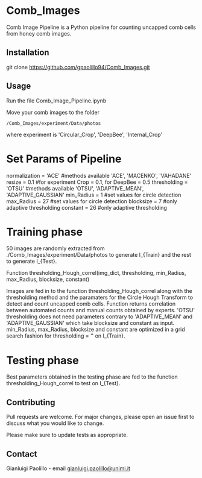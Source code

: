 # Comb_Images

Comb Image Pipeline is a Python pipeline for counting uncapped comb cells from honey comb images.

## Installation

git clone https://github.com/gpaolillo94/Comb_Images.git

## Usage

Run the file Comb_Image_Pipeline.ipynb  

Move your comb images to the folder

    /Comb_Images/experiment/Data/photos 

where experiment is 'Circular_Crop', 'DeepBee', 'Internal_Crop'

# Set Params of Pipeline

normalization = 'ACE' 
#methods available 'ACE', 'MACENKO', 'VAHADANE' 
resize = 0.1 
#for experiment Crop = 0.1, for DeepBee = 0.5
thresholding = 'OTSU' 
#methods available 'OTSU', 'ADAPTIVE_MEAN', 'ADAPTIVE_GAUSSIAN' 
min_Radius = 1 
#set values for circle detection
max_Radius = 27 
#set values for circle detection
blocksize = 7 
#only adaptive thresholding
constant = 26 
#only adaptive thresholding

# Training phase

50 images are randomly extracted from ./Comb_Images/experiment/Data/photos to generate I_{Train} and the rest to generate I_{Test}.

Function thresholding_Hough_correl(img_dict, thresholding, min_Radius, max_Radius, blocksize, constant)

Images are fed in to the function thresholding_Hough_correl along with the thresholding method and the paramaters for the Circle Hough Transform to detect and count uncapped comb cells. Function returns correlation between automated counts and manual counts obtained by experts.
'OTSU' thresholding does not need parameters contrary to 'ADAPTIVE_MEAN' and 'ADAPTIVE_GAUSSIAN' which take blocksize and constant as input.
min_Radius, max_Radius, blocksize and constant are optimized in a grid search fashion for thresholding = '' on I_{Train}.

# Testing phase
Best parameters obtained in the testing phase are fed to the function thresholding_Hough_correl to test on I_{Test}.

## Contributing
Pull requests are welcome. For major changes, please open an issue first to discuss what you would like to change.

Please make sure to update tests as appropriate.

## Contact
Gianluigi Paolillo - email gianluigi.paolillo@unimi.it